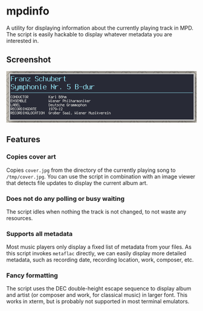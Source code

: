# mpdinfo

A utility for displaying information about the currently playing track in MPD.
The script is easily hackable to display whatever metadata you are interested
in.

## Screenshot
![Screenshot of mpdinfo in xterm](scrot.png)

## Features

### Copies cover art
Copies `cover.jpg` from the directory of the currently playing song to
`/tmp/cover.jpg`. You can use the script in combination with an image viewer
that detects file updates to display the current album art.

### Does not do any polling or busy waiting
The script idles when nothing the track is not changed, to not waste any
resources.

### Supports all metadata
Most music players only display a fixed list of metadata from your files. As
this script invokes `metaflac` directly, we can easily display more detailed
metadata, such as recording date, recording location, work, composer, etc.

### Fancy formatting
The script uses the DEC double-height escape sequence to display album and
artist (or composer and work, for classical music) in larger font. This works in
xterm, but is probably not supported in most terminal emulators.
